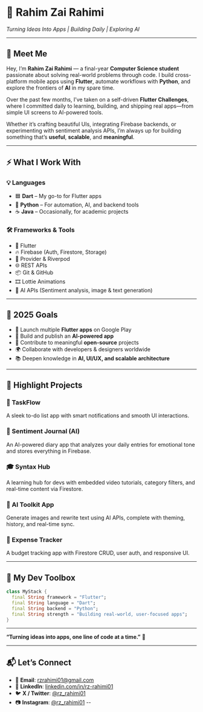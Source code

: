 # 🌌 Rahim Zai Rahimi  
*Turning Ideas Into Apps | Building Daily | Exploring AI*

---

## 👋 Meet Me  

Hey, I’m **Rahim Zai Rahimi** — a final-year **Computer Science student** passionate about solving real-world problems through code. I build cross-platform mobile apps using **Flutter**, automate workflows with **Python**, and explore the frontiers of **AI** in my spare time.

Over the past few months, I’ve taken on a self-driven **Flutter Challenges**, where I committed daily to learning, building, and shipping real apps—from simple UI screens to AI-powered tools.

Whether it’s crafting beautiful UIs, integrating Firebase backends, or experimenting with sentiment analysis APIs, I’m always up for building something that’s **useful**, **scalable**, and **meaningful**.

---

## ⚡ What I Work With

### 💡 Languages  
- 🟦 **Dart** – My go-to for Flutter apps  
- 🐍 **Python** – For automation, AI, and backend tools  
- ☕ **Java** – Occasionally, for academic projects  

### 🛠️ Frameworks & Tools  
- 📱 Flutter  
- 🔥 Firebase (Auth, Firestore, Storage)  
- 🌿 Provider & Riverpod  
- 🌐 REST APIs  
- 📦 Git & GitHub  
- 🎞️ Lottie Animations  
- 🧠 AI APIs (Sentiment analysis, image & text generation)

---

## 🚀 2025 Goals

- 📲 Launch multiple **Flutter apps** on Google Play  
- 🧠 Build and publish an **AI-powered app**  
- 🤝 Contribute to meaningful **open-source** projects  
- 🌍 Collaborate with developers & designers worldwide  
- 📚 Deepen knowledge in **AI, UI/UX, and scalable architecture**

---

## 🌟 Highlight Projects

### 📝 TaskFlow  
A sleek to-do list app with smart notifications and smooth UI interactions.  

### 💬 Sentiment Journal (AI)  
An AI-powered diary app that analyzes your daily entries for emotional tone and stores everything in Firebase.

### 🎓 Syntax Hub  
A learning hub for devs with embedded video tutorials, category filters, and real-time content via Firestore.

### 🧠 AI Toolkit App  
Generate images and rewrite text using AI APIs, complete with theming, history, and real-time sync.

### 💸 Expense Tracker  
A budget tracking app with Firestore CRUD, user auth, and responsive UI.

---

## 🧰 My Dev Toolbox  
```dart
class MyStack {
  final String framework = "Flutter";
  final String language = "Dart";
  final String backend = "Python";
  final String strength = "Building real-world, user-focused apps";
}
```
---

**“Turning ideas into apps, one line of code at a time.”** 🌟  

---
## 📬 Let’s Connect

- 📧 **Email**: [rzrahimi01@gmail.com](mailto:rzrahimi01@gmail.com)  
- 💼 **LinkedIn**: [linkedin.com/in/rz-rahimi01](https://www.linkedin.com/in/rz-rahimi01)  
- 🐦 **X / Twitter**: [@rz_rahimi01](https://twitter.com/rz_rahimi01)  
- 📷 **Instagram**: [@rz_rahimi01](https://instagram.com/rz_rahimi01) 
--
